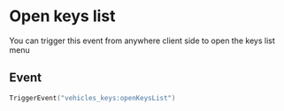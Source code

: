 # Open keys list

You can trigger this event from anywhere client side to open the keys list menu

## Event
```lua
TriggerEvent("vehicles_keys:openKeysList")
```